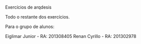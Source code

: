 Exercícios de arqdesis

Todo o restante dos exercícios.

Para o grupo de alunos:

Eiglimar Junior - RA: 201308405
Renan Cyrillo - RA: 201302978
